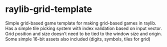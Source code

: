 # raylib-grid-template

Simple grid-based game template for making grid-based games in raylib. Has a simple tile picking system with index validation based on input vector. Grid position and size doesn't need to be tied to the window size and origin. Some simple 16-bit assets also included (digits, symbols, tiles for grid)
